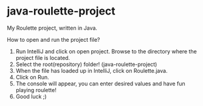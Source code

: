 # java-roulette-project
My Roulette project, written in Java.

How to open and run the project file?

1. Run IntelliJ and click on open project. Browse to the directory where the project file is located.
2. Select the root(repository) folder! (java-roulette-project)
3. When the file has loaded up in IntelliJ, click on Roulette.java.
4. Click on Run.
5. The console will appear, you can enter desired values and have fun playing roulette!
6. Good luck ;)
